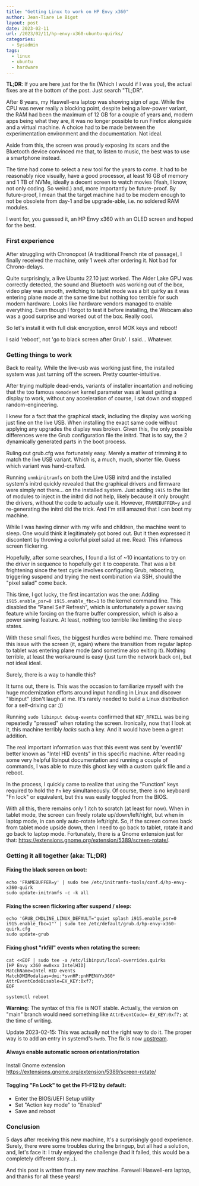 ```yaml
---
title: "Getting Linux to work on HP Envy x360"
author: Jean-Tiare Le Bigot
layout: post
date: 2023-02-11
url: /2023/02/11/hp-envy-x360-ubuntu-quirks/
categories:
  - Sysadmin
tags:
  - linux
  - ubuntu
  - hardware
---
```


**TL;DR**: If you are here just for the fix (Which I would if I was you), the actual
fixes are at the bottom of the post. Just search "TL;DR".

After 8 years, my Haswell-era laptop was showing sign of age. While the CPU was never
really a blocking point, despite being a low-power variant, the RAM had been the maximum
of 12 GB for a couple of years and, modern apps being what they are, it was no longer
possible to run Firefox alongside and a virtual machine. A choice had to be made
between the experimentation environment and the documentation. Not ideal.

Aside from this, the screen was proudly exposing its scars and the Bluetooth device
convinced me that, to listen to music, the best was to use a smartphone instead.

The time had come to select a new tool for the years to come. It had to be reasonably
nice visually, have a good processor, at least 16 GB of memory and 1 TB of NVMe, ideally
a decent screen to watch movies (Yeah, I know, not only coding. So weird.) and, more
importantly be future-proof. By future-proof, I mean that the target machine had to be
modern enough to not be obsolete from day-1 and be upgrade-able, i.e. no soldered RAM
modules.

I went for, you guessed it, an HP Envy x360 with an OLED screen and hoped for the best.

### First experience

After struggling with Chronopost (A traditional French rite of passage), I finally received
the machine, only 1 week after ordering it. Not bad for Chrono-delays.

Quite surprisingly, a live Ubuntu 22.10 just worked. The Alder Lake GPU was correctly
detected, the sound and Bluetooth was working out of the box, video play was smooth,
switching to tablet mode was a bit quirky as it was entering plane mode at the same time
but nothing too terrible for such modern hardware. Looks like hardware vendors managed
to enable everything. Even though I forgot to test it before installing, the Webcam also
was a good surprise and worked out of the box. Really cool.

So let's install it with full disk encryption, enroll MOK keys and reboot!

I said 'reboot', not 'go to black screen after Grub'. I said... Whatever.

### Getting things to work

Back to reality. While the live-usb was working just fine, the installed system was just
turning off the screen. Pretty counter-intuitive.

After trying multiple dead-ends, variants of installer incantation and noticing that the
too famous `nomodeset` kernel parameter was at least getting a display to work, without
any acceleration of course, I sat down and stopped random-engineering.

I knew for a fact that the graphical stack, including the display was working just fine
on the live USB. When installing the exact same code without applying any upgrades the
display was broken. Given this, the only possible differences were the Grub configuration
file the initrd. That is to say, the 2 dynamically generated parts in the boot process.

Ruling out grub.cfg was fortunately easy. Merely a matter of trimming it to match the
live USB variant. Which is, a much, much, shorter file. Guess which variant was
hand-crafted.

Running `unmkinitramfs` on both the Live USB initrd and the installed system's initrd
quickly revealed that the graphical drivers and firmware were simply not there... on the
installed system. Just adding `i915` to the list of modules to inject in the initrd did
not help, likely because it only brought the drivers, without the code to actually use it.
However, `FRAMEBUFFER=y` and re-generating the initrd did the trick. And I'm still amazed
that I can boot my machine.

While I was having dinner with my wife and children, the machine went to sleep. One would
think it legitimately got bored out. But it then expressed it discontent by throwing a
colorful pixel salad at me. Read: This infamous screen flickering.

Hopefully, after some searches, I found a list of ~10 incantations to try on the driver
in sequence to hopefully get it to cooperate. That was a bit frightening since the test
cycle involves configuring Grub, rebooting, triggering suspend and trying the next
combination via SSH, should the "pixel salad" come back.

This time, I got lucky, the first incantation was the one: Adding
`i915.enable_psr=0 i915.enable_fbc=1` to the kernel command line. This disabled the "Panel
Self Refresh", which is unfortunately a power saving feature while forcing on the frame
buffer compression, which is also a power saving feature. At least, nothing too
terrible like limiting the sleep states.

With these small fixes, the biggest hurdles were behind me. There remained this issue
with the screen (it, again) where the transition from regular laptop to tablet was
entering plane mode (and sometime also exiting it). Nothing terrible, at least the
workaround is easy (just turn the network back on), but not ideal ideal.

Surely, there is a way to handle this?

It turns out, there is. This was the occasion to familiarize myself with the huge
modernization efforts around input handling in Linux and discover "libinput" (don't
laugh at me. It's rarely needed to build a Linux distribution for a self-driving car :))

Running `sudo libinput debug-events` confirmed that `KEY_RFKILL` was being repeatedly
"pressed" when rotating the screen. Ironically, now that I look at it, this machine
terribly *lacks* such a key. And it would have been a great addition.

The real important information was that this event was sent by 'event16' better known
as "Intel HID events" in this specific machine. After reading some very helpful
libinput documentation and running a couple of commands, I was able to mute this ghost
key with a custom quirk file and a reboot.

In the process, I quickly came to realize that using the "Function" keys required to
hold the `Fn` key simultaneously. Of course, there is no keyboard "Fn lock" or equivalent,
but this was easily toggled from the BIOS.

With all this, there remains only 1 itch to scratch (at least for now). When in tablet
mode, the screen can freely rotate up/down/left/right, but when in laptop mode, in can
only auto-rotate left/right. So, if the screen comes back from tablet mode upside down,
then I need to go back to tablet, rotate it and go back to laptop mode. Fortunately, there
is a Gnome extension just for that: https://extensions.gnome.org/extension/5389/screen-rotate/.

### Getting it all together (aka: TL;DR)

#### Fixing the black screen on boot:

```
echo 'FRAMEBUFFER=y' | sudo tee /etc/initramfs-tools/conf.d/hp-envy-x360-quirk
sudo update-initramfs -c -k all 
```

#### Fixing the screen flickering after suspend / sleep:

```
echo 'GRUB_CMDLINE_LINUX_DEFAULT="quiet splash i915.enable_psr=0 i915.enable_fbc=1"' | sudo tee /etc/default/grub.d/hp-envy-x360-quirk.cfg
sudo update-grub
```

#### Fixing ghost "rkfill" events when rotating the screen:

```
cat <<EOF | sudo tee -a /etc/libinput/local-overrides.quirks
[HP Envy x360 ew0xxx IntelHID]
MatchName=Intel HID events
MatchDMIModalias=dmi:*svnHP:pnHPENVYx360*
AttrEventCodeDisable=EV_KEY:0xf7;
EOF

systemctl reboot
```

**Warning**: The syntax of this file is NOT stable. Actually, the version on "main"
branch would need something like `AttrEventCode=-EV_KEY:0xf7;` at the time of writing.

Update 2023-02-15: This was actually not the right way to do it. The proper way is
to add an entry in systemd's `hwdb`. The fix is now [upstream](https://github.com/systemd/systemd/pull/26415).

#### Always enable automatic screen orientation/rotation

Install Gnome extension https://extensions.gnome.org/extension/5389/screen-rotate/

#### Toggling "Fn Lock" to get the F1-F12 by default:

* Enter the BIOS/UEFI Setup utility
* Set "Action key mode" to "Enabled"
* Save and reboot

### Conclusion

5 days after receiving this new machine, It's a surprisingly good experience. Surely,
there were some troubles during the bringup, but all had a solution, and, let's face it:
I truly enjoyed the challenge (had it failed, this would be a completely different
story...).

And this post is written from my new machine. Farewell Haswell-era laptop, and thanks
for all these years!
